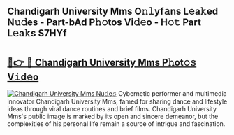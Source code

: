 ## Chandigarh University Mms O𝚗𝚕yf𝚊ns L𝚎a𝚔ed N𝚞𝚍es - Part-bAd P𝚑𝚘tos Vi𝚍𝚎o - H𝚘𝚝 Part L𝚎a𝚔s S7HYf

# <h2><a href="http://kfbddnd.oniu.top/?m=Chandigarh+University+Mms">🔗👉 🔴 Chandigarh University Mms P𝚑ot𝚘𝚜 V𝚒d𝚎o</a></h2>

[![Chandigarh University Mms Nu𝚍e𝚜](https://i.imgur.com/0qMVB7G.gif)](http://kfbddnd.oniu.top/?m=Chandigarh+University+Mms)
Cybernetic performer and multimedia innovator Chandigarh University Mms, famed for sharing dance and lifestyle ideas through viral dance routines and brief films. Chandigarh University Mms's public image is marked by its open and sincere demeanor, but the complexities of his personal life remain a source of intrigue and fascination.  
